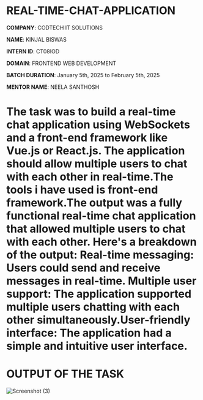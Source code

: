 # REAL-TIME-CHAT-APPLICATION

**COMPANY**: CODTECH IT SOLUTIONS

**NAME**: KINJAL BISWAS

**INTERN ID**: CT08IOD

**DOMAIN**: FRONTEND WEB DEVELOPMENT

**BATCH DURATION**: January 5th, 2025 to February 5th, 2025

**MENTOR NAME**: NEELA SANTHOSH

# The task was to build a real-time chat application using WebSockets and a front-end framework like Vue.js or React.js. The application should allow multiple users to chat with each other in real-time.The tools i have used is front-end framework.The output was a fully functional real-time chat application that allowed multiple users to chat with each other. Here's a breakdown of the output: Real-time messaging: Users could send and receive messages in real-time. Multiple user support: The application supported multiple users chatting with each other simultaneously.User-friendly interface: The application had a simple and intuitive user interface.


# OUTPUT OF THE TASK 

![Screenshot (3)](https://github.com/user-attachments/assets/d5631b29-e89f-47ad-a89c-5edb8fc1d053)

